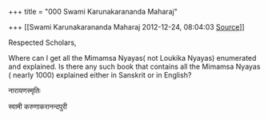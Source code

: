 +++
title = "000 Swami Karunakarananda Maharaj"

+++
[[Swami Karunakarananda Maharaj	2012-12-24, 08:04:03 [Source](https://groups.google.com/g/bvparishat/c/lxI6ipjwOqs)]]



Respected Scholars,  
  

Where can I get all the Mimamsa Nyayas( not Loukika Nyayas) enumerated and explained. Is there any such book that contains all the Mimamsa Nyayas ( nearly 1000) explained either in Sanskrit or in English?  

  
  
नारायणस्मृतिः

  

स्वामी करुणाकरानन्दपुरी

  
  
  
  

